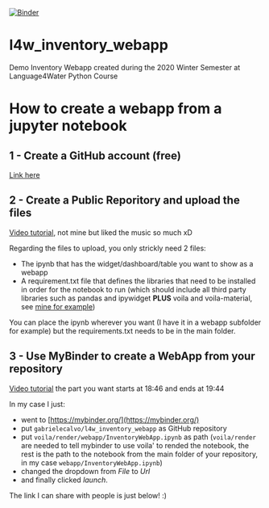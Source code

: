 [![Binder](https://mybinder.org/badge_logo.svg)](https://mybinder.org/v2/gh/gabrielecalvo/l4w_inventory_webapp/HEAD?urlpath=voila%2Frender%2Fwebapp%2FInventoryWebApp.ipynb)

# l4w_inventory_webapp
Demo Inventory Webapp created during the 2020 Winter Semester at Language4Water Python Course

# How to create a webapp from a jupyter notebook

## 1 - Create a GitHub account (free)
[Link here](https://github.com/join)

## 2 - Create a **Public** Reporitory and upload the files
[Video tutorial](https://youtu.be/BV_9zaO4YMs), not mine but liked the music so much xD

Regarding the files to upload, you only strickly need 2 files:
- The ipynb that has the widget/dashboard/table you want to show as a webapp
- A requirement.txt file that defines the libraries that need to be installed in order for the notebook to run (which should include all third party libraries such as pandas and ipywidget **PLUS** voila and voila-material, see [mine for example](https://github.com/gabrielecalvo/l4w_inventory_webapp/blob/main/requirements.txt))

You can place the ipynb wherever you want (I have it in a webapp subfolder for example) but the requirements.txt needs to be in the main folder.

## 3 - Use MyBinder to create a WebApp from your repository
[Video tutorial](https://youtu.be/VtchVpoSdoQ?t=1126) the part you want starts at 18:46 and ends at 19:44

In my case I just:
  - went to [https://mybinder.org/](https://mybinder.org/)
  - put `gabrielecalvo/l4w_inventory_webapp` as GitHub repository 
  - put `voila/render/webapp/InventoryWebApp.ipynb` as path (`voila/render` are needed to tell mybinder to use voila' to rended the notebook, the rest is the path to the notebook from the main folder of your repository, in my case `webapp/InventoryWebApp.ipynb`)
  - changed the dropdown from *File* to *Url* 
  - and finally clicked *launch*. 
  
The link I can share with people is just below! :)
